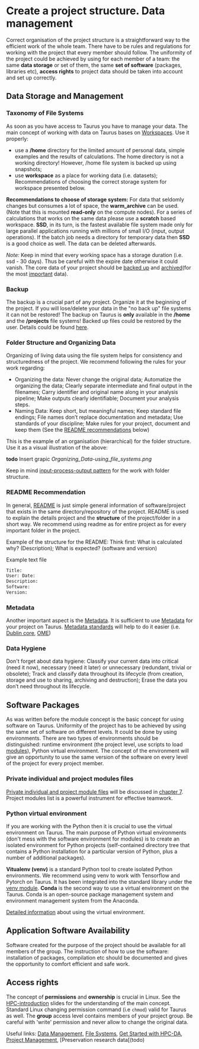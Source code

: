 # Create a project structure. Data management

Correct organisation of the project structure is a straightforward way to the efficient work of the
whole team. There have to be rules and regulations for working with the project that every member
should follow. The uniformity of the project could be achieved by using for each member of a team:
the same **data storage** or set of them, the same **set of software** (packages, libraries etc),
**access rights** to project data should be taken into account and set up correctly.

## Data Storage and Management

### Taxonomy of File Systems

As soon as you have access to Taurus you have to manage your data. The main concept of
working with data on Taurus bases on [Workspaces](../workspaces). Use it properly:

  * use a **/home** directory for the limited amount of personal data, simple examples and the results
    of calculations. The home directory is not a working directory! However, /home file system is
    backed up using snapshots;
  * use **workspace** as a place for working data (i.e. datasets); Recommendations of choosing the
    correct storage system for workspace presented below.

**Recommendations to choose of storage system:** For data that seldomly changes but consumes a lot
of space, the **warm_archive** can be used. (Note that this is mounted **read-only** on the compute
nodes). For a series of calculations that works on the same data please use a **scratch** based
workspace. **SSD**, in its turn, is the fastest available file system made only for large parallel
applications running with millions of small I/O (input, output operations). If the batch job needs a
directory for temporary data then **SSD** is a good choice as well. The data can be deleted
afterwards.

*Note:* Keep in mind that every working space has a storage duration (i.e. ssd - 30 days). Thus be
careful with the expire date otherwise it could vanish. The core data of your project should be
[backed up](todo) and [archived](todo)(for the most [important](todo) data).

### Backup

The backup is a crucial part of any project. Organize it at the beginning of the project. If you
will lose/delete your data in the "no back up" file systems it can not be restored! The backup on
Taurus is **only** available in the **/home** and the **/projects** file systems! Backed up files
could be restored by the user. Details could be found [here](todo).

### Folder Structure and Organizing Data

Organizing of living data using the file system helps for consistency and structuredness of the
project. We recommend following the rules for your work regarding:

  * Organizing the data: Never change the original data; Automatize the organizing the data; Clearly
    separate intermediate and final output in the filenames; Carry identifier and original name
    along in your analysis pipeline; Make outputs clearly identifiable; Document your analysis
    steps.
  * Naming Data: Keep short, but meaningful names; Keep standard file endings; File names
    don’t replace documentation and metadata; Use standards of your discipline; Make rules for your
    project, document and keep them (See the [README recommendations](todo) below)

This is the example of an organisation (hierarchical) for the folder structure. Use it as a visual
illustration of the above:

**todo** Insert grapic *Organizing_Data-using_file_systems.png*

Keep in mind [input-process-output pattern](todo) for the work with folder structure.

### README Recommendation

In general, [README](todo) is just simple general information of software/project that exists in the
same directory/repository of the project. README is used to explain the details project and the
**structure** of the project/folder in a short way. We recommend using readme as for entire project as
for every important folder in the project.

Example of the structure for the README:
Think first: What is calculated why? (Description); What is
expected? (software and version)

Example text file

```Bash
Title:
User: Date:
Description:
Software:
Version:
```

### Metadata

Another important aspect is the [Metadata](todo). It is sufficient to use [Metadata](todo) for your
project on Taurus. [Metadata standards](todo) will help to do it easier (i.e. [Dublin core](todo),
[OME](todo))

### Data Hygiene

Don't forget about data hygiene: Classify your current data into critical (need it now), necessary
(need it later) or unnecessary (redundant, trivial or obsolete); Track and classify data throughout
its lifecycle (from creation, storage and use to sharing, archiving and destruction); Erase the data
you don’t need throughout its lifecycle.

## Software Packages

As was written before the module concept is the basic concept for using software on Taurus.
Uniformity of the project has to be achieved by using the same set of software on different levels.
It could be done by using environments. There are two types of environments should be distinguished:
runtime environment (the project level, use scripts to load [modules](todo)), Python virtual
environment.  The concept of the environment will give an opportunity to use the same version of the
software on every level of the project for every project member.

### Private individual and project modules files

[Private individual and project module files](todo) will be discussed in [chapter 7](todo). Project
modules list is a powerful instrument for effective teamwork.

### Python virtual environment

If you are working with the Python then it is crucial to use the virtual environment on Taurus. The
main purpose of Python virtual environments (don't mess with the software environment for modules)
is to create an isolated environment for Python projects (self-contained directory tree that
contains a Python installation for a particular version of Python, plus a number of additional
packages).

**Vitualenv (venv)** is a standard Python tool to create isolated Python environments. We
recommend using venv to work with Tensorflow and Pytorch on Taurus. It has been integrated into the
standard library under the [venv module](todo). **Conda** is the second way to use a virtual
environment on the Taurus. Conda is an open-source package management system and environment
management system from the Anaconda.

[Detailed information](todo) about using the virtual environment.

## Application Software Availability

Software created for the purpose of the project should be available for all members of the group.
The instruction of how to use the software: installation of packages, compilation etc should be
documented and gives the opportunity to comfort efficient and safe work.

## Access rights

The concept of **permissions** and **ownership** is crucial in Linux. See the
[HPC-introduction](todo) slides for the understanding of the main concept. Standard Linux changing
permission command (i.e `chmod`) valid for Taurus as well. The **group** access level contains
members of your project group. Be careful with 'write' permission and never allow to change the
original data.

Useful links: [Data Management](todo), [File Systems](todo), [Get Started with HPC-DA](todo),
[Project Management](todo), [Preservation research data[(todo)
